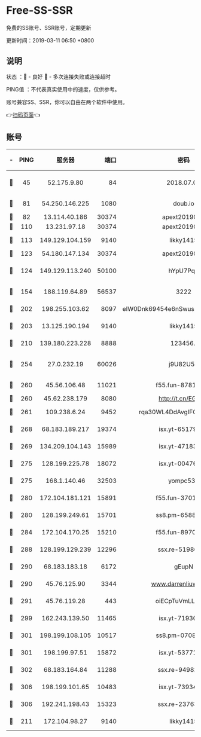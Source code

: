 # Free-SS-SSR

免费的SS账号、SSR账号，定期更新

更新时间：2019-03-11 06:50 +0800

## 说明

状态     ：🙂 - 良好 🙁 - 多次连接失败或连接超时

PING值   ：不代表真实使用中的速度，仅供参考。

账号兼容SS、SSR，你可以自由在两个软件中使用。

👉[扫码页面](https://liesauer.github.io/Free-SS-SSR/)👈

## 账号

|-|PING|服务器|端口|密码|加密方式|区域|
|:----:|:----:|:-----:|-----:|:----:|:----:|:----:|
|🙂|45|52.175.9.80|84|2018.07.07|chacha20-ietf-poly1305|HK|
|🙂|81|54.250.146.225|1080|doub.io|aes-256-cfb|JP|
|🙂|82|13.114.40.186|30374|apext2019006|chacha20|JP|
|🙂|110|13.231.97.18|30374|apext2019006|chacha20|JP|
|🙂|113|149.129.104.159|9140|likky1415|aes-256-cfb|HK|
|🙂|123|54.180.147.134|30374|apext2019006|chacha20|KR|
|🙂|124|149.129.113.240|50100|hYpU7PqP|chacha20-ietf-poly1305|CN|
|🙂|154|188.119.64.89|56537|3222|aes-256-cfb|RU|
|🙂|202|198.255.103.62|8097|eIW0Dnk69454e6nSwuspv9DmS201tQ0D|aes-256-cfb|US|
|🙂|203|13.125.190.194|9140|likky1415|aes-256-cfb|KR|
|🙂|210|139.180.223.228|8888|123456..|aes-256-cfb|JP|
|🙂|254|27.0.232.19|60026|j9U82U53|xchacha20-ietf-poly1305|HK|
|🙂|260|45.56.106.48|11021|f55.fun-87816355|aes-256-cfb|US|
|🙂|260|45.62.238.179|8080|http://t.cn/EGJIyrl|rc4-md5|CA|
|🙂|261|109.238.6.24|9452|rqa30WL4DdAvgIFG6Fs3znzTa|aes-256-cfb|FR|
|🙂|268|68.183.189.217|19374|isx.yt-65179511|aes-256-cfb|SG|
|🙂|269|134.209.104.143|15989|isx.yt-47183662|aes-256-cfb|SG|
|🙂|275|128.199.225.78|18072|isx.yt-00476269|aes-256-cfb|SG|
|🙂|275|168.1.140.46|32503|yompc535|aes-256-cfb|AU|
|🙂|280|172.104.181.121|15891|f55.fun-37015759|aes-256-cfb|SG|
|🙂|280|128.199.249.61|15701|ss8.pm-65889965|aes-256-cfb|SG|
|🙂|284|172.104.170.25|15210|f55.fun-89704073|aes-256-cfb|SG|
|🙂|288|128.199.129.239|12296|ssx.re-51986565|aes-256-cfb|SG|
|🙂|290|68.183.183.18|6172|gEupN|aes-256-cfb|SG|
|🙂|290|45.76.125.90|3344|www.darrenliuwei.com|aes-256-cfb|AU|
|🙂|291|45.76.119.28|443|oiECpTuVmLLxk4Ts|aes-256-cfb|AU|
|🙂|299|162.243.139.50|11465|isx.yt-71930658|aes-256-cfb|US|
|🙂|301|198.199.108.105|10517|ss8.pm-07082945|aes-256-cfb|US|
|🙂|301|198.199.97.51|15872|isx.yt-53771202|aes-256-cfb|US|
|🙂|302|68.183.164.84|11288|ssx.re-94982417|aes-256-cfb|US|
|🙂|306|198.199.101.65|10483|isx.yt-73934395|aes-256-cfb|US|
|🙂|306|192.241.198.43|15323|ssx.re-23763475|aes-256-cfb|US|
|🙂|211|172.104.98.27|9140|likky1415|aes-256-cfb|JP|
